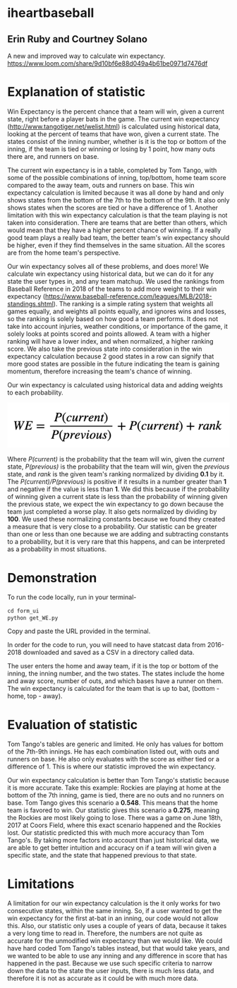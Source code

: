 # iheartbaseball #
## Erin Ruby and Courtney Solano ##
A new and improved way to calculate win expectancy.  
https://www.loom.com/share/9d10bf6e88d049a4b61be0971d7476df
# Explanation of statistic #
Win Expectancy is the percent chance that a team will win, given a current state, right before a player bats in the game. The current win expectancy (http://www.tangotiger.net/welist.html) is calculated using historical data, looking at the percent of teams that have won, given a current state. The states consist of the inning number, whether is it is the top or bottom of the inning, if the team is tied or winning or losing by 1 point, how many outs there are, and runners on base. 

The current win expectancy is in a table, completed by Tom Tango, with some of the possible combinations of inning, top/bottom, home team score compared to the away team, outs and runners on base. This win expectancy calculation is limited because it was all done by hand and only shows states from the bottom of the 7th to the bottom of the 9th. It also only shows states when the scores are tied or have a difference of 1. Another limitation with this win expectancy calculation is that the team playing is not taken into consideration. There are teams that are better than others, which would mean that they have a higher percent chance of winning. If a really good team plays a really bad team, the better team's win expectancy should be higher, even if they find themselves in the same situation. All the scores are from the home team's perspective. 

Our win expectancy solves all of these problems, and does more! We calculate win expectancy using historical data, but we can do it for any state the user types in, and any team matchup. We used the rankings from Baseball Reference in 2018 of the teams to add more weight to their win expectancy (https://www.baseball-reference.com/leagues/MLB/2018-standings.shtml). The ranking is a simple rating system that weights all games equally, and weights all points equally, and ignores wins and losses, so the ranking is solely based on how good a team performs. It does not take into account injuries, weather conditions, or importance of the game, it solely looks at points scored and points allowed. A team with a higher ranking will have a lower index, and when normalized, a higher ranking score. We also take the previous state into consideration in the win expectancy calculation because 2 good states in a row can signify that more good states are possible in the future indicating the team is gaining momentum, therefore increasing the team's chance of winning.

Our win expectancy is calculated using historical data and adding weights to each probability. 

![Alt text](eq.png?raw=true "Title")

Where *P(current)* is the probability that the team will win, given the *current* state, *P(previous)* is the probability that the team will win, given the *previous* state, and *rank* is the given team's ranking normalized by dividing **0.1** by it. The *P(current)/P(previous)* is positive if it results in a number greater than **1** and negative if the value is less than **1**. We did this because if the probability of winning given a current state is less than the probability of winning given the previous state, we expect the win expectancy to go down because the team just completed a worse play. It also gets normalized by dividing by **100**. We used these normalizing constants because we found they created a measure that is very close to a probability. Our statistic can be greater than one or less than one because we are adding and subtracting constants to a probability, but it is very rare that this happens, and can be interpreted as a probability in most situations.

# Demonstration #
To run the code locally, run in your terminal-
```
cd form_ui
python get_WE.py
```
Copy and paste the URL provided in the terminal. 

In order for the code to run, you will need to have statcast data from 2016-2018 downloaded and saved as a CSV in a directory called data. 

The user enters the home and away team, if it is the top or bottom of the inning, the inning number, and the two states. The states include the home and away score, number of outs, and which bases have a runner on them. The win expectancy is calculated for the team that is up to bat, (bottom - home, top - away). 

# Evaluation of statistic #

Tom Tango's tables are generic and limited. He only has values for bottom of the 7th-9th innings. He has each combination listed out, with outs and runners on base. He also only evaluates with the score as either tied or a difference of 1. This is where our statistic improved the win expectancy.  

Our win expectancy calculation is better than Tom Tango's statistic because it is more accurate. Take this example: Rockies are playing at home at the bottom of the 7th inning, game is tied, there are no outs and no runners on base. Tom Tango gives this scenario a **0.548**. This means that the home team is favored to win. Our statistic gives this scenario a **0.275**, meaning the Rockies are most likely going to lose. There was a game on June 18th, 2017 at Coors Field, where this exact scenario happened and the Rockies lost. Our statistic predicted this with much more accuracy than Tom Tango's. By taking more factors into account than just historical data, we are able to get better intuition and accuracy on if a team will win given a specific state, and the state that happened previous to that state.

# Limitations #

A limitation for our win expectancy calculation is the it only works for two consecutive states, within the same inning. So, if a user wanted to get the win expectancy for the first at-bat in an inning, our code would not allow this. Also, our statistic only uses a couple of years of data, because it takes a very long time to read in. Therefore, the numbers are not quite as accurate for the unmodified win expectancy than we would like. We could have hard coded Tom Tango's tables instead, but that would take years, and we wanted to be able to use any inning and any difference in score that has happened in the past. Because we use such specific criteria to narrow down the data to the state the user inputs, there is much less data, and therefore it is not as accurate as it could be with much more data.

